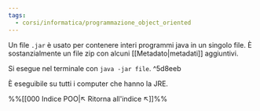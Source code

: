 ```yaml
---
tags:
  - corsi/informatica/programmazione_object_oriented
---
```

Un file `.jar` è usato per contenere interi programmi java in un singolo file. È sostanzialmente un file zip con alcuni [[Metadato|metadati]] aggiuntivi.

Si esegue nel terminale con `java -jar file`. ^5d8eeb

È eseguibile su tutti i computer che hanno la JRE.

%%[[000 Indice POO|↖ Ritorna all'indice ↖]]%%